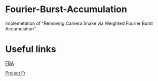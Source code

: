 # Fourier-Burst-Accumulation
Implemetation of "Removing Camera Shake via Weighted Fourier Burst Accumulation".

# Useful links
[FBA](http://ieeexplore.ieee.org/stamp/stamp.jsp?arnumber=7120097)

[Project Fr](http://w3.mi.parisdescartes.fr/%7Ejdelon/enseignement/cours_image_m2/projet_deconvolution.html)
